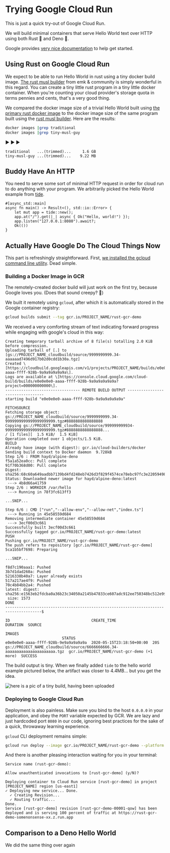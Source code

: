 # Trying Google Cloud Run

This is just a quick try-out of Google Cloud Run.

We will build minimal containers that serve Hello World text over HTTP using both Rust 🦀 and Deno 🦕.

Google provides [very nice documentation](https://cloud.google.com/run/docs/quickstarts/build-and-deploy?_ga=2.252230089.-199990648.1584658988#containerizing) to help get started.

## Using Rust on Google Cloud Run

We expect to be able to run Hello World in rust using a tiny docker build image.  [The rust musl builder](https://github.com/emk/rust-musl-builder/blob/master/examples/using-diesel/Dockerfile) from emk & community is simply wonderful in this regard. You can create a tiny little rust program in a tiny little docker container.  When you're counting your cloud provider's storage quota in terms pennies and cents, that's a very good thing.

We compared the docker image size of a trivial Hello World built using  [the primary rust docker image](https://hub.docker.com/_/rust) to the docker image size of the same program built using the [rust musl builder](https://github.com/emk/rust-musl-builder).  Here are the results:

```sh
docker images |grep traditional
docker images |grep tiny-musl-guy
```
▶️ ▶️ ▶️

```text
traditional   ...(trimmed)...     1.6 GB
tiny-musl-guy ...(trimmed)...    9.22 MB
```

## Buddy Have An HTTP

You need to serve some sort of minimal HTTP request in order for cloud run to do anything with your program.  We arbitrarily picked the Hello World example from [tide](https://github.com/http-rs/tide).

```ignore
#[async_std::main]
async fn main() -> Result<(), std::io::Error> {
    let mut app = tide::new();
    app.at("/").get(|_| async { Ok("Hello, world!") });
    app.listen("127.0.0.1:8080").await?;
    Ok(())
}
```

## Actually Have Google Do The Cloud Things Now

This part is refreshingly straightforward.  First, [we installed the gcloud command line utility](https://cloud.google.com/sdk/docs/quickstarts).  Dead simple.

### Building a Docker Image in GCR

The remotely-created docker build will just work on the first try, because Google loves you. (Does that sound creepy? 🤔)

We built it remotely using `gcloud`, after which it is automatically stored in the Google container registry:

```sh
gcloud builds submit --tag gcr.io/PROJECT_NAME/rust-gcr-demo
```

We received a very comforting stream of text indicating forward progress while engaging with google's cloud in this way:

```text
Creating temporary tarball archive of 8 file(s) totalling 2.0 KiB before compression.
Uploading tarball of [.] to [gs://PROJECT_NAME_cloudbuild/source/9999999999.34-aaaaaad7496d917b02d0cdd1b30a.tgz]
Created \[https://cloudbuild.googleapis.com/v1/projects/PROJECT_NAME/builds/e0e0e0e0-aaaa-ffff-928b-9a9a9a9a9a9a\].
Logs are available at \[https://console.cloud.google.com/cloud-build/builds/e0e0e0e0-aaaa-ffff-928b-9a9a9a9a9a9a?project=000000000000\].
--------------------------------- REMOTE BUILD OUTPUT ---------------------------------
starting build "e0e0e0e0-aaaa-ffff-928b-9a9a9a9a9a9a"

FETCHSOURCE
Fetching storage object: gs://PROJECT_NAME_cloudbuild/source/9999999999.34-9999999999999999999999.tgz#8888888888888888
Copying gs://PROJECT_NAME_cloudbuild/source/999999999934-9999999999999999999999.tgz#8888888888888888...
/ [1 files][  1.5 KiB/  1.5 KiB]
Operation completed over 1 objects/1.5 KiB.
BUILD
Already have image (with digest): gcr.io/cloud-builders/docker
Sending build context to Docker daemon  9.728kB
Step 1/6 : FROM hayd/alpine-deno
f5a1a52ea0cc: Pull complete
91f70b368d00: Pull complete
Digest: sha256:68c60a649aadbb7139bd4fd248eb7426d3f829f4574ce78ebc97fc3e22059498
Status: Downloaded newer image for hayd/alpine-deno:latest
 ---> 4b8d66a41759
Step 2/6 : WORKDIR /var/hello
 ---> Running in 78f3fc613ff3

...SNIP...

Step 6/6 : CMD ["run","--allow-env","--allow-net","index.ts"]
 ---> Running in 45e58559d684
Removing intermediate container 45e58559d684
 ---> 3ecf00d3c661
Successfully built 3ecf00d3c661
Successfully tagged gcr.io/PROJECT_NAME/rust-gcr-demo:latest
PUSH
Pushing gcr.io/PROJECT_NAME/rust-gcr-demo
The push refers to repository [gcr.io/PROJECT_NAME/rust-gcr-demo]
5ca1b5bf7698: Preparing

...SNIP...

f8d7c190aaa1: Pushed
3b7d1dad260a: Pushed
5216338b40a7: Layer already exists
517a217ae4f9: Pushed
70c4b84bb2a4: Pushed
latest: digest: sha256:e1563eb2fdcba0a36b23c34050a2145b47833ce607adc912ee750348bc512e9$
 size: 1573
DONE
--------------------------------------------------------------------------------------$

ID                                    CREATE_TIME                DURATION  SOURCE
                                                                          IMAGES
                         STATUS
e0e0e0e0-aaaa-ffff-928b-9e9a9a9a9a9a  2020-05-15T23:18:50+00:00  20S       gs://PROJECT_NAME_cloudbuild/source/6666666666.34-aaaaaaaaaaaaaaaaaaaaaa.tgz  gcr.io/PROJECT_NAME/rust-gcr-demo (+1 more)  SUCCESS
```

The build output is tiny.  When we finally added `tide` to the hello world example  pictured below, the artifact was closer to 4.4MB... but you get the idea.

![here is a pic of a tiny build, having been uploaded](https://user-images.githubusercontent.com/38859656/82101143-acd60c00-96d9-11ea-9009-06ffaa96d6c1.png)


### Deploying to Google Cloud Run

Deployment is also painless.  Make sure you bind to the host `0.0.0.0` in your application, and obey the `PORT` variable expected by GCR.  We are lazy and just hardcoded port `8080` in our code, ignoring best practices for the sake of a quick, throwaway learning experience.

`gcloud` CLI deployment remains simple:

```sh
gcloud run deploy --image gcr.io/PROJECT_NAME/rust-gcr-demo --platform managed
```

And there is another pleasing interaction waiting for you in your terminal:

```text
Service name (rust-gcr-demo):

Allow unauthenticated invocations to [rust-gcr-demo] (y/N)?

Deploying container to Cloud Run service [rust-gcr-demo] in project [PROJECT_NAME] region [us-east1]
✓ Deploying new service... Done.
  ✓ Creating Revision...
  ✓ Routing traffic...
Done.
Service [rust-gcr-demo] revision [rust-gcr-demo-00001-qow] has been deployed and is serving 100 percent of traffic at https://rust-gcr-demo-somenonsense-xx.z.run.app
```

## Comparison to a Deno Hello World

We did the same thing over again
